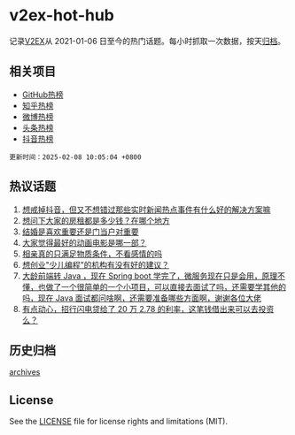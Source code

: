 # v2ex-hot-hub

 记录[V2EX](https://www.v2ex.com/)从 2021-01-06 日至今的热门话题。每小时抓取一次数据，按天[归档](archives)。
 
 ## 相关项目

- [GitHub热榜](https://github.com/it985/github-hot-hub)
- [知乎热榜](https://github.com/it985/zhihu-hot-hub)
- [微博热榜](https://github.com/it985/weibo-hot-hub)
- [头条热榜](https://github.com/it985/toutiao-hot-hub)
- [抖音热榜](https://github.com/it985/douyin-hot-hub)


 `更新时间：2025-02-08 10:05:04 +0800`

## 热议话题

1. [想戒掉抖音，但又不想错过那些实时新闻热点事件有什么好的解决方案嘛](https://www.v2ex.com/t/1109544)
1. [想问下大家的房租都是多少钱？在哪个地方](https://www.v2ex.com/t/1109783)
1. [结婚是喜欢重要还是门当户对重要](https://www.v2ex.com/t/1109621)
1. [大家觉得最好的动画电影是哪一部？](https://www.v2ex.com/t/1109751)
1. [相亲真的只满足物质条件，不看感情的吗](https://www.v2ex.com/t/1109696)
1. [想创业"少儿编程"的机构有没有好的建议？](https://www.v2ex.com/t/1109524)
1. [大龄前端转 Java ，现在 Spring boot 学完了，微服务现在只是会用，原理不懂，也做了一个很简单的一个小项目，可以直接去面试了吗，还需要学其他的吗，现在 Java 面试都问啥啊，还需要准备哪些方面啊，谢谢各位大佬](https://www.v2ex.com/t/1109560)
1. [有点动心，招行闪电贷给了 20 万 2.78 的利率，这笔钱借出来可以去投资么？](https://www.v2ex.com/t/1109569)

## 历史归档

[archives](archives)

## License

See the [LICENSE](LICENSE) file for license rights and limitations (MIT).
